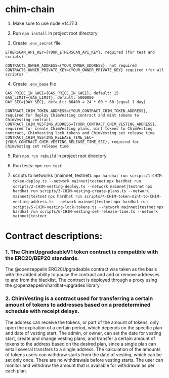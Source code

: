 # chim-chain

1. Make sure to use node v14.17.3

2. Run `npm install` in project root directory

3. Create `.env_secret` file
```
ETHERSCAN_API_KEY={YOUR_ETHERSCAN_API_KEY}, required (for test and scripts)

CONTRACTS_OWNER_ADDRESS={YOUR_OWNER_ADDRESS}, not required
CONTRACTS_OWNER_PRIVATE_KEY={YOUR_OWNER_PRIVATE_KEY} required (for all scripts)
```

4. Create `.env_base` file
```
GAS_PRICE_IN_GWEI={GAS_PRICE_IN_GWEI}, default: 15
GAS_LIMIT={GAS_LIMIT}, default: 5000000
DAY_SEC={DAY_SEC}, default: 86400 = 24 * 60 * 60 (equal 1 day)

CONTRACT_CHIM_TOKEN_ADDRESS={YOUR_CONTRACT_CHIM_TOKEN_ADDRESS}, required for deploy ChimVesting contract and mint tokens to ChimVesting contract
CONTRACT_CHIM_VESTING_ADDRESS={YOUR_CONTRACT_CHIM_VESTING_ADDRESS}, required for create ChimVesting plans, mint tokens to ChimVesting contract, ChimVesting lock tokens and ChimVesting set release time  
CONTRACT_CHIM_VESTING_RELEASE_TIME_SEC={YOUR_CONTRACT_CHIM_VESTING_RELEASE_TIME_SEC}, required for ChimVesting set release time
```

5. Run `npm run rebuild` in project root directory

6. Run tests:
    `npm run test` 
    
7. scripts to networks (mainnet, testnet):
    `npx hardhat run scripts/1-CHIM-token-deploy.ts --network mainnet|testnet`
    `npx hardhat run scripts/2-CHIM-vesting-deploy.ts --network mainnet|testnet`
    `npx hardhat run scripts/3-CHIM-vesting-create-plans.ts --network mainnet|testnet`
    `npx hardhat run scripts/4-CHIM-token-mint-to-CHIM-vesting-address.ts --network mainnet|testnet`
    `npx hardhat run scripts/5-CHIM-vesting-lock-tokens.ts --network mainnet|testnet`
    `npx hardhat run scripts/6-CHIM-vesting-set-release-time.ts --network mainnet|testnet`

# Contract descriptions:
### 1. The ChimUpgradeableV1 token contract is compatible with the ERC20/BEP20 standards. 
The @openzeppelin ERC20Upgradeable contract was taken as the basis with the added ability to pause the contract and add or remove addresses to and from the blacklist. The contract is deployed through a proxy using the @openzeppelin/hardhat-upgrades library.

### 2. ChimVesting is a contract used for transferring a certain amount of tokens to addresses based on a predetermined schedule with receipt delays.
The address can receive the tokens, or part of the amount of tokens, only upon the expiration of a certain period, which depends on the specific plan and date of vesting start. The admin, or owner, can set the date for vesting start, create and change vesting plans, and transfer a certain amount of tokens to the address based on the desired plan, since a single plan can entail several transfers to a single address. The calculation of the amounts of tokens users can withdraw starts from the date of vesting, which can be set only once. There are no withdrawals before vesting starts. The user can monitor and withdraw the amount that is available for withdrawal as per each plan.
